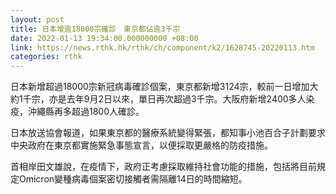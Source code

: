 ```yaml
---
layout: post
title: 日本增逾18000宗確診　東京都佔逾3千宗
date: 2022-01-13 19:34:00.000000000 +08:00
link: https://news.rthk.hk/rthk/ch/component/k2/1628745-20220113.htm
categories: rthk
---
```


日本新增超過18000宗新冠病毒確診個案，東京都新增3124宗，較前一日增加大約1千宗，亦是去年9月2日以來，單日再次超過3千宗。大阪府新增2400多人染疫，沖繩縣再多超過1800人確診。

日本放送協會報道，如果東京都的醫療系統變得緊張，都知事小池百合子計劃要求中央政府在東京都實施緊急事態宣言，以便採取更嚴格的防疫措施。

首相岸田文雄說，在疫情下，政府正考慮採取維持社會功能的措施，包括將目前規定Omicron變種病毒個案密切接觸者需隔離14日的時間縮短。
